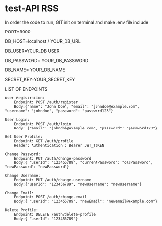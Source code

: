# test-API RSS

<p> In order the code to run, 
  GIT init on terminal and make .env file include</p>
  
<p>PORT=8000</p>
<p>DB_HOST=localhost / YOUR_DB_URL</p>
<p>DB_USER=YOUR_DB USER</p>
<p>DB_PASSWORD= YOUR_DB_PASSWORD</p>
<p>DB_NAME= YOUR_DB_NAME</p>
<p>SECRET_KEY=YOUR_SECRET_KEY</p>

<p>LIST OF ENDPOINTS <br>
  
    User Registration:
        Endpoint: POST /auth/register
        Body:{"name": "John Doe", "email": "johndoe@example.com", "username": "johndoe", "password": "password123"}

    User Login:
        Endpoint: POST /auth/login
        Body: {"email": "johndoe@example.com", "password": "password123"}

    Get User Profile:
        Endpoint: GET /auth/profile
        Header: Authentication : Bearer JWT_TOKEN
        
    Change Password:
        Endpoint: PUT /auth/change-password
        Body:{ "userId": "123456789", "currentPassword": "oldPassword", "newPassword": "newPassword"}

    Change Username:
        Endpoint: PUT /auth/change-username
        Body:{"userId": "123456789", "newUsername": "newUsername"}

    Change Email:
        Endpoint: POST /auth/change-email
        Body:{ "userId": "123456789", "newEmail": "newemail@example.com"}

    Delete Profile:
        Endpoint: DELETE /auth/delete-profile
        Body:{ "userId": "123456789"}
  
  </p>

